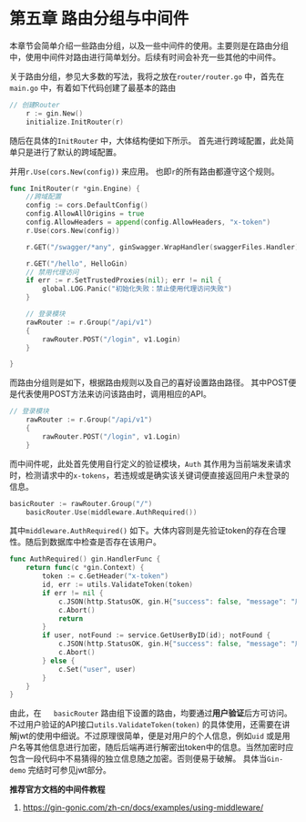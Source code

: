 # 第五章 路由分组与中间件

本章节会简单介绍一些路由分组，以及一些中间件的使用。主要则是在路由分组中，使用中间件对路由进行简单划分。后续有时间会补充一些其他的中间件。

关于路由分组，参见大多数的写法，我将之放在`router/router.go` 中，首先在`main.go` 中，有着如下代码创建了最基本的路由

```go
// 创建Router
	r := gin.New()
	initialize.InitRouter(r)
```

随后在具体的`InitRouter` 中，大体结构便如下所示。 首先进行跨域配置，此处简单只是进行了默认的跨域配置。

并用`r.Use(cors.New(config))` 来应用。 也即`r`的所有路由都遵守这个规则。

```go
func InitRouter(r *gin.Engine) {
	//跨域配置
	config := cors.DefaultConfig()
	config.AllowAllOrigins = true
	config.AllowHeaders = append(config.AllowHeaders, "x-token")
	r.Use(cors.New(config))

	r.GET("/swagger/*any", ginSwagger.WrapHandler(swaggerFiles.Handler))

	r.GET("/hello", HelloGin)
	// 禁用代理访问
	if err := r.SetTrustedProxies(nil); err != nil {
		global.LOG.Panic("初始化失败：禁止使用代理访问失败")
	}

	// 登录模块
	rawRouter := r.Group("/api/v1")
	{
		rawRouter.POST("/login", v1.Login)
	}

}
```

而路由分组则是如下，根据路由规则以及自己的喜好设置路由路径。 其中POST便是代表使用POST方法来访问该路由时，调用相应的API。

```go
// 登录模块
	rawRouter := r.Group("/api/v1")
	{
		rawRouter.POST("/login", v1.Login)
	}
```



而中间件呢，此处首先使用自行定义的验证模块，`Auth` 其作用为当前端发来请求时，检测请求中的`x-tokens`，若违规或是确实该关键词便直接返回用户未登录的信息。 

```go
basicRouter := rawRouter.Group("/")
	basicRouter.Use(middleware.AuthRequired())
```

其中`middleware.AuthRequired()` 如下。大体内容则是先验证token的存在合理性。随后到数据库中检查是否存在该用户。

```go
func AuthRequired() gin.HandlerFunc {
	return func(c *gin.Context) {
		token := c.GetHeader("x-token")
		id, err := utils.ValidateToken(token)
		if err != nil {
			c.JSON(http.StatusOK, gin.H{"success": false, "message": "用户校验失败"})
			c.Abort()
			return
		}
		if user, notFound := service.GetUserByID(id); notFound {
			c.JSON(http.StatusOK, gin.H{"success": false, "message": "用户不存在"})
			c.Abort()
		} else {
			c.Set("user", user)
		}
	}
}
```

由此，在`	basicRouter` 路由组下设置的路由，均要通过**用户验证**后方可访问。不过用户验证的API接口`utils.ValidateToken(token)`  的具体使用，还需要在讲解jwt的使用中细说。不过原理很简单，便是对用户的个人信息，例如`uid` 或是用户名等其他信息进行加密，随后后端再进行解密出token中的信息。当然加密时应包含一段代码中不易猜得的独立信息随之加密。否则便易于破解。 具体当`Gin-demo` 完结时可参见jwt部分。





**推荐官方文档的中间件教程**

1. https://gin-gonic.com/zh-cn/docs/examples/using-middleware/

<script src="https://utteranc.es/client.js"
        repo="Super-BUAA-2021/GinBook"
        issue-term="pathname"
        theme="github-light"
        crossorigin="anonymous"
        async>
</script>